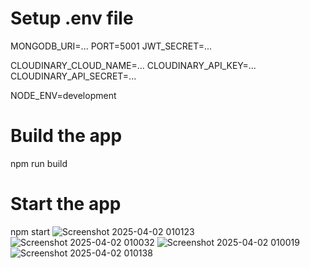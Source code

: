 # Setup .env file
MONGODB_URI=...
PORT=5001
JWT_SECRET=...

CLOUDINARY_CLOUD_NAME=...
CLOUDINARY_API_KEY=...
CLOUDINARY_API_SECRET=...

NODE_ENV=development
# Build the app
npm run build
# Start the app
npm start
![Screenshot 2025-04-02 010123](https://github.com/user-attachments/assets/c6156e4e-31d3-4aae-9c76-75ad09c1c752)
![Screenshot 2025-04-02 010032](https://github.com/user-attachments/assets/3a2a2c76-39b4-464f-9961-67feb726472d)
![Screenshot 2025-04-02 010019](https://github.com/user-attachments/assets/cebdec52-108d-4459-a1b3-f6c2dda67497)
![Screenshot 2025-04-02 010138](https://github.com/user-attachments/assets/ce959805-ea11-4586-85df-04652b7a5d2c)
